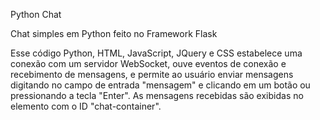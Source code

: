 Python Chat

Chat simples em Python feito no Framework Flask

Esse código Python, HTML, JavaScript, JQuery e CSS estabelece uma conexão com um servidor WebSocket, ouve eventos de conexão e recebimento de mensagens, e permite ao usuário enviar mensagens digitando no campo de entrada "mensagem" e clicando em um botão ou pressionando a tecla "Enter". 
As mensagens recebidas são exibidas no elemento com o ID "chat-container".
